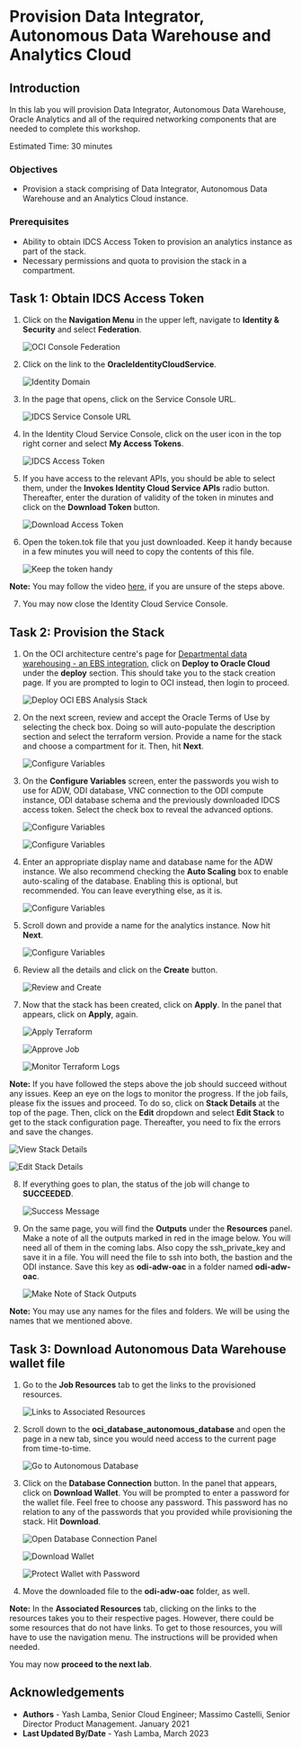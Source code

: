 # Provision Data Integrator, Autonomous Data Warehouse and Analytics Cloud

## Introduction

In this lab you will provision Data Integrator, Autonomous Data Warehouse, Oracle Analytics and all of the required networking components that are needed to complete this workshop.

Estimated Time: 30 minutes

### Objectives

- Provision a stack comprising of Data Integrator, Autonomous Data Warehouse and an Analytics Cloud instance.

### Prerequisites

- Ability to obtain IDCS Access Token to provision an analytics instance as part of the stack.
- Necessary permissions and quota to provision the stack in a compartment.

## Task 1: Obtain IDCS Access Token

1. Click on the **Navigation Menu** in the upper left, navigate to **Identity & Security** and select **Federation**.

	![OCI Console Federation](https://oracle-livelabs.github.io/common/images/console/id-federation.png "OCI Console Federation")

2. Click on the link to the **OracleIdentityCloudService**.

    ![Identity Domain](./images/select-idcs.png "Identity Domain")

3. In the page that opens, click on the Service Console URL.

    ![IDCS Service Console URL](./images/go-to-service-console.png "IDCS Service Console URL")

4. In the Identity Cloud Service Console, click on the user icon in the top right corner and select **My Access Tokens**.

    ![IDCS Access Token](./images/go-to-idcs-access-token-page.png "IDCS Access Token")

5. If you have access to the relevant APIs, you should be able to select them, under the **Invokes Identity Cloud Service APIs** radio button. Thereafter, enter the duration of validity of the token in minutes and click on the **Download Token** button.

    ![Download Access Token](./images/download-access-token.png "Download Access Token")

6. Open the token.tok file that you just downloaded. Keep it handy because in a few minutes you will need to copy the contents of this file.

    ![Keep the token handy](./images/open-the-token-file.png "Keep the token handy")

**Note:** You may follow the video [here](https://c4u04.objectstorage.us-ashburn-1.oci.customer-oci.com/p/EcTjWk2IuZPZeNnD_fYMcgUhdNDIDA6rt9gaFj_WZMiL7VvxPBNMY60837hu5hga/n/c4u04/b/livelabsfiles/o/data-management-library-files/mdw%20-%20idcs.mp4), if you are unsure of the steps above.

7. You may now close the Identity Cloud Service Console.

## Task 2: Provision the Stack

1. On the OCI architecture centre's page for [Departmental data warehousing - an EBS integration](https://docs.oracle.com/en/solutions/oci-ebs-analysis/index.html#GUID-A8644D8A-54F2-4015-90F1-7727C68E40CD), click on **Deploy to Oracle Cloud** under the **deploy** section. This should take you to the stack creation page. If you are prompted to login to OCI instead, then login to proceed.

    ![Deploy OCI EBS Analysis Stack](./images/deploy-to-oci.png "Deploy OCI EBS Analysis Stack")

2. On the next screen, review and accept the Oracle Terms of Use by selecting the check box. Doing so will auto-populate the description section and select the terraform version. Provide a name for the stack and choose a compartment for it. Then, hit **Next**.

    ![Configure Variables](./images/configure-stack-variables.png "Configure Variables")

3. On the **Configure Variables** screen, enter the passwords you wish to use for ADW, ODI database, VNC connection to the ODI compute instance, ODI database schema and the previously downloaded IDCS access token. Select the check box to reveal the advanced options.

    ![Configure Variables](./images/configure-stack-variables2.png "Configure Variables")

    ![Configure Variables](./images/configure-stack-variables3.png "Configure Variables")

4. Enter an appropriate display name and database name for the ADW instance. We also recommend checking the **Auto Scaling** box to enable auto-scaling of the database. Enabling this is optional, but recommended. You can leave everything else, as it is.

    ![Configure Variables](./images/configure-stack-variables4.png "Configure Variables")
    
5. Scroll down and provide a name for the analytics instance. Now hit **Next**.

    ![Configure Variables](./images/configure-stack-variables5.png "Configure Variables")

6. Review all the details and click on the **Create** button.

    ![Review and Create](./images/review-create-stack.png "Review and Create")
    
7. Now that the stack has been created, click on **Apply**. In the panel that appears, click on **Apply**, again.

    ![Apply Terraform](./images/apply-terraform.png "Apply Terraform")
    
    ![Approve Job](./images/start-job.png "Approve Job")
    
    ![Monitor Terraform Logs](./images/monitor-logs.png "Monitor Terraform Logs")

**Note:**  If you have followed the steps above the job should succeed without any issues. Keep an eye on the logs to monitor the progress. If the job fails, please fix the issues and proceed. To do so, click on **Stack Details** at the top of the page. Then, click on the **Edit** dropdown and select **Edit Stack** to get to the stack configuration page. Thereafter, you need to fix the errors and save the changes.

![View Stack Details](./images/see-stack-details.png "View Stack Details")
    
![Edit Stack Details](./images/edit-stack.png "Edit Stack Details")

8. If everything goes to plan, the status of the job will change to **SUCCEEDED**.

    ![Success Message](./images/successful-resource-creation.png "Success Message")

9. On the same page, you will find the **Outputs** under the **Resources** panel. Make a note of all the outputs marked in red in the image below. You will need all of them in the coming labs. Also copy the ssh\_private\_key and save it in a file. You will need the file to ssh into both, the bastion and the ODI instance. Save this key as **odi-adw-oac** in a folder named **odi-adw-oac**.

    ![Make Note of Stack Outputs](./images/note-stack-outputs.png "Make Note of Stack Outputs")
    
**Note:** You may use any names for the files and folders. We will be using the names that we mentioned above.

## Task 3: Download Autonomous Data Warehouse wallet file

1. Go to the **Job Resources** tab to get the links to the provisioned resources.

    ![Links to Associated Resources](./images/links-to-provisioned-resources.png "Links to Associated Resources")

2. Scroll down to the **oci\_database\_autonomous\_database** and open the page in a new tab, since you would need access to the current page from time-to-time.

    ![Go to Autonomous Database](./images/go-to-autonomous-database.png "Go to Autonomous Database")
  
3. Click on the **Database Connection** button. In the panel that appears, click on **Download Wallet**. You will be prompted to enter a password for the wallet file. Feel free to choose any password. This password has no relation to any of the passwords that you provided while provisioning the stack. Hit **Download**.

    ![Open Database Connection Panel](./images/database-connection.png "Open Database Connection Panel")
    
    ![Download Wallet](./images/download-wallet.png "Download Wallet")
    
    ![Protect Wallet with Password](./images/wallet-password.png "Protect Wallet with Password")

4. Move the downloaded file to the **odi-adw-oac** folder, as well.

**Note:** In the **Associated Resources** tab, clicking on the links to the resources takes you to their respective pages. However, there could be some resources that do not have links. To get to those resources, you will have to use the navigation menu. The instructions will be provided when needed. 

You may now **proceed to the next lab**.

## Acknowledgements
- **Authors** - Yash Lamba, Senior Cloud Engineer; Massimo Castelli, Senior Director Product Management. January 2021
- **Last Updated By/Date** - Yash Lamba, March 2023
